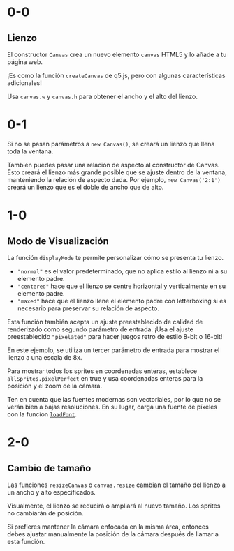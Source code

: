 # 0-0

## Lienzo

El constructor `Canvas` crea un nuevo elemento `canvas` HTML5 y lo añade a tu página web.

¡Es como la función `createCanvas` de q5.js, pero con algunas características adicionales!

Usa `canvas.w` y `canvas.h` para obtener el ancho y el alto del lienzo.

# 0-1

Si no se pasan parámetros a `new Canvas()`, se creará un lienzo que llena toda la ventana.

También puedes pasar una relación de aspecto al constructor de Canvas. Esto creará el lienzo más grande posible que se ajuste dentro de la ventana, manteniendo la relación de aspecto dada. Por ejemplo, `new Canvas('2:1')` creará un lienzo que es el doble de ancho que de alto.

# 1-0

## Modo de Visualización

La función `displayMode` te permite personalizar cómo se presenta tu lienzo.

- `"normal"` es el valor predeterminado, que no aplica estilo al lienzo ni a su elemento padre.
- `"centered"` hace que el lienzo se centre horizontal y verticalmente en su elemento padre.
- `"maxed"` hace que el lienzo llene el elemento padre con letterboxing si es necesario para preservar su relación de aspecto.

Esta función también acepta un ajuste preestablecido de calidad de renderizado como segundo parámetro de entrada. ¡Usa el ajuste preestablecido `"pixelated"` para hacer juegos retro de estilo 8-bit o 16-bit!

En este ejemplo, se utiliza un tercer parámetro de entrada para mostrar el lienzo a una escala de 8x.

Para mostrar todos los sprites en coordenadas enteras, establece `allSprites.pixelPerfect` en true y usa coordenadas enteras para la posición y el zoom de la cámara.

Ten en cuenta que las fuentes modernas son vectoriales, por lo que no se verán bien a bajas resoluciones. En su lugar, carga una fuente de píxeles con la función [`loadFont`](https://q5js.org/learn/#loadFont).

# 2-0

## Cambio de tamaño

Las funciones `resizeCanvas` o `canvas.resize` cambian el tamaño del lienzo a un ancho y alto especificados.

Visualmente, el lienzo se reducirá o ampliará al nuevo tamaño. Los sprites no cambiarán de posición.

Si prefieres mantener la cámara enfocada en la misma área, entonces debes ajustar manualmente la posición de la cámara después de llamar a esta función.
